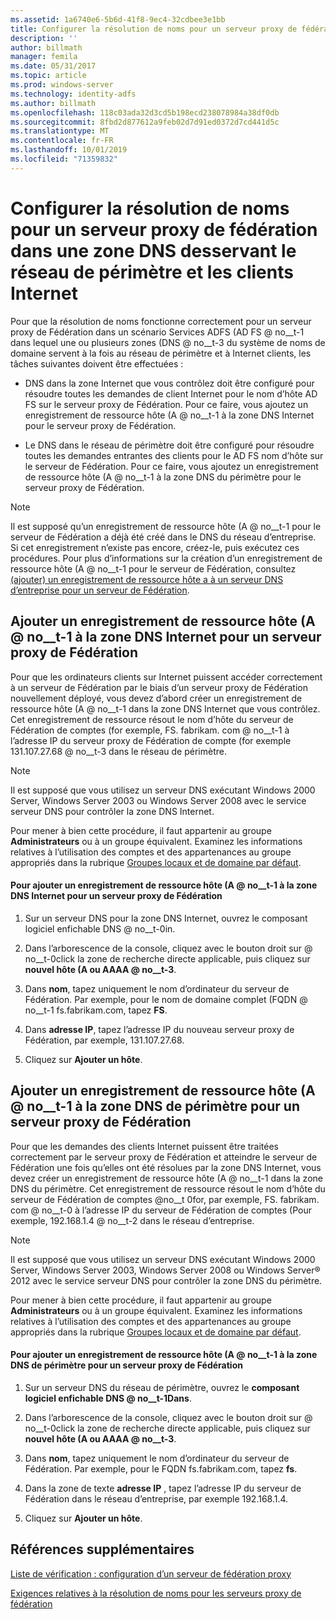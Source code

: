 ```yaml
---
ms.assetid: 1a6740e6-5b6d-41f8-9ec4-32cdbee3e1bb
title: Configurer la résolution de noms pour un serveur proxy de fédération dans une zone DNS desservant le réseau de périmètre et les clients Internet
description: ''
author: billmath
manager: femila
ms.date: 05/31/2017
ms.topic: article
ms.prod: windows-server
ms.technology: identity-adfs
ms.author: billmath
ms.openlocfilehash: 118c03ada32d3cd5b198ecd238078984a38df0db
ms.sourcegitcommit: 8fbd2d877612a9feb02d7d91ed0372d7cd441d5c
ms.translationtype: MT
ms.contentlocale: fr-FR
ms.lasthandoff: 10/01/2019
ms.locfileid: "71359832"
---
```

# <a name="configure-name-resolution-for-a-federation-server-proxy-in-a-dns-zone-that-serves-both-the-perimeter-network-and-internet-clients"></a>Configurer la résolution de noms pour un serveur proxy de fédération dans une zone DNS desservant le réseau de périmètre et les clients Internet


Pour que la résolution de noms fonctionne correctement pour un serveur proxy de Fédération dans un scénario Services ADFS \(AD FS @ no__t-1 dans lequel une ou plusieurs zones \(DNS @ no__t-3 du système de noms de domaine servent à la fois au réseau de périmètre et à Internet clients, les tâches suivantes doivent être effectuées :  
  
-   DNS dans la zone Internet que vous contrôlez doit être configuré pour résoudre toutes les demandes de client Internet pour le nom d’hôte AD FS sur le serveur proxy de Fédération. Pour ce faire, vous ajoutez un enregistrement de ressource hôte \(A @ no__t-1 à la zone DNS Internet pour le serveur proxy de Fédération.  
  
-   Le DNS dans le réseau de périmètre doit être configuré pour résoudre toutes les demandes entrantes des clients pour le AD FS nom d’hôte sur le serveur de Fédération. Pour ce faire, vous ajoutez un enregistrement de ressource hôte \(A @ no__t-1 à la zone DNS du périmètre pour le serveur proxy de Fédération.  
  
> [!NOTE]  
> Il est supposé qu’un enregistrement de ressource hôte \(A @ no__t-1 pour le serveur de Fédération a déjà été créé dans le DNS du réseau d’entreprise. Si cet enregistrement n’existe pas encore, créez-le, puis exécutez ces procédures. Pour plus d’informations sur la création d’un enregistrement de ressource hôte \(A @ no__t-1 pour le serveur de Fédération, consultez [ &#40;ajouter&#41; un enregistrement de ressource hôte a à un serveur DNS d’entreprise pour un serveur de Fédération](Add-a-Host--A--Resource-Record-to-Corporate-DNS-for-a-Federation-Server.md).  
  
## <a name="add-a-host-a-resource-record-to-the-internet-dns-zone-for-a-federation-server-proxy"></a>Ajouter un enregistrement de ressource hôte \(A @ no__t-1 à la zone DNS Internet pour un serveur proxy de Fédération  
Pour que les ordinateurs clients sur Internet puissent accéder correctement à un serveur de Fédération par le biais d’un serveur proxy de Fédération nouvellement déployé, vous devez d’abord créer un enregistrement de ressource hôte \(A @ no__t-1 dans la zone DNS Internet que vous contrôlez. Cet enregistrement de ressource résout le nom d’hôte du serveur de Fédération de comptes \(for exemple, FS. fabrikam. com @ no__t-1 à l’adresse IP du serveur proxy de Fédération de compte \(for exemple 131.107.27.68 @ no__t-3 dans le réseau de périmètre.  
  
> [!NOTE]  
> Il est supposé que vous utilisez un serveur DNS exécutant Windows 2000 Server, Windows Server 2003 ou Windows Server 2008 avec le service serveur DNS pour contrôler la zone DNS Internet.  
  
Pour mener à bien cette procédure, il faut appartenir au groupe **Administrateurs** ou à un groupe équivalent.  Examinez les informations relatives à l’utilisation des comptes et des appartenances au groupe appropriés dans la rubrique [Groupes locaux et de domaine par défaut](https://go.microsoft.com/fwlink/?LinkId=83477).   
  
#### <a name="to-add-a-host-a-resource-record-to-the-internet-dns-zone-for-a-federation-server-proxy"></a>Pour ajouter un enregistrement de ressource hôte \(A @ no__t-1 à la zone DNS Internet pour un serveur proxy de Fédération  
  
1.  Sur un serveur DNS pour la zone DNS Internet, ouvrez le composant logiciel enfichable DNS @ no__t-0in.  
  
2.  Dans l’arborescence de la console, cliquez avec le bouton droit sur @ no__t-0click la zone de recherche directe applicable, puis cliquez sur **nouvel hôte \(A ou AAAA @ no__t-3**.  
  
3.  Dans **nom**, tapez uniquement le nom d’ordinateur du serveur de Fédération. Par exemple, pour le nom de domaine complet \(FQDN @ no__t-1 fs.fabrikam.com, tapez **FS**.  
  
4.  Dans **adresse IP**, tapez l’adresse IP du nouveau serveur proxy de Fédération, par exemple, 131.107.27.68.  
  
5.  Cliquez sur **Ajouter un hôte**.  
  
## <a name="add-a-host-a-resource-record-to-the-perimeter-dns-zone-for-a-federation-server-proxy"></a>Ajouter un enregistrement de ressource hôte \(A @ no__t-1 à la zone DNS de périmètre pour un serveur proxy de Fédération  
Pour que les demandes des clients Internet puissent être traitées correctement par le serveur proxy de Fédération et atteindre le serveur de Fédération une fois qu’elles ont été résolues par la zone DNS Internet, vous devez créer un enregistrement de ressource hôte \(A @ no__t-1 dans la zone DNS du périmètre. Cet enregistrement de ressource résout le nom d’hôte du serveur de Fédération de comptes @no__t 0for, par exemple, FS. fabrikam. com @ no__t-0 à l’adresse IP du serveur de Fédération de comptes \(Pour exemple, 192.168.1.4 @ no__t-2 dans le réseau d’entreprise.  
  
> [!NOTE]  
> Il est supposé que vous utilisez un serveur DNS exécutant Windows 2000 Server, Windows Server 2003, Windows Server 2008 ou Windows Server® 2012 avec le service serveur DNS pour contrôler la zone DNS du périmètre.  
  
Pour mener à bien cette procédure, il faut appartenir au groupe **Administrateurs** ou à un groupe équivalent.  Examinez les informations relatives à l’utilisation des comptes et des appartenances au groupe appropriés dans la rubrique [Groupes locaux et de domaine par défaut](https://go.microsoft.com/fwlink/?LinkId=83477).   
  
#### <a name="to-add-a-host-a-resource-record-to-the-perimeter-dns-zone-for-a-federation-server-proxy"></a>Pour ajouter un enregistrement de ressource hôte \(A @ no__t-1 à la zone DNS de périmètre pour un serveur proxy de Fédération  
  
1.  Sur un serveur DNS du réseau de périmètre, ouvrez le **composant logiciel enfichable DNS @ no__t-1Dans**.  
  
2.  Dans l’arborescence de la console, cliquez avec le bouton droit sur @ no__t-0click la zone de recherche directe applicable, puis cliquez sur **nouvel hôte \(A ou AAAA @ no__t-3**.  
  
3.  Dans **nom**, tapez uniquement le nom d’ordinateur du serveur de Fédération. Par exemple, pour le FQDN fs.fabrikam.com, tapez **fs**.  
  
4.  Dans la zone de texte **adresse IP** , tapez l’adresse IP du serveur de Fédération dans le réseau d’entreprise, par exemple 192.168.1.4.  
  
5.  Cliquez sur **Ajouter un hôte**.  
  
## <a name="additional-references"></a>Références supplémentaires  
[Liste de vérification : configuration d’un serveur de fédération proxy](Checklist--Setting-Up-a-Federation-Server-Proxy.md)  
  
[Exigences relatives à la résolution de noms pour les serveurs proxy de fédération](https://technet.microsoft.com/library/dd807055.aspx)  
  

